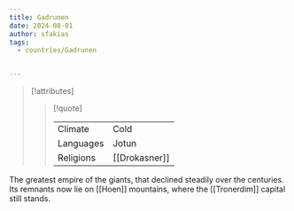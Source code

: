 ```yaml
---
title: Gadrunen
date: 2024-08-01
author: sfakias
tags:
  - countries/Gadrunen


---
```

> [!attributes]
> 
> > [!quote]
> >
> > | | |
> > | --- | --- |
> > | Climate | Cold |
> > | Languages | Jotun |
> > | Religions | [[Drokasner]] |

The greatest empire of the giants, that declined steadily over the centuries. Its remnants now lie on [[Hoen]] mountains, where the [[Tronerdim]] capital still stands.
